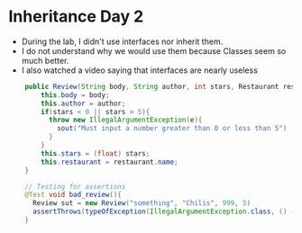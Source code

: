 # Inheritance Day 2

- During the lab, I didn't use interfaces nor inherit them.
- I do not understand why we would use them because Classes seem so much better.
- I also watched a video saying that interfaces are nearly useless

```java
    public Review(String body, String author, int stars, Restaurant restaurant){
        this.body = body;
        this.author = author;
        if(stars < 0 || stars > 5){
          throw new IllegalArgumentException(e){
            sout("Must input a number greater than 0 or less than 5")
          }
        }
        this.stars = (float) stars;
        this.restaurant = restaurant.name;
    }

    // Testing for assertions
    @Test void bad_review(){
      Review sut = new Review("something", "Chilis", 999, 5)
      assertThrows(typeOfException(IllegalArgumentException.class, () -> sut = Review sut = new Review("something", "Chilis", 999, 5))
    }
```
